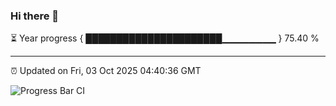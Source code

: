 ### Hi there 👋

⏳ Year progress { ██████████████████████▁▁▁▁▁▁▁▁ } 75.40 %

---

⏰ Updated on Fri, 03 Oct 2025 04:40:36 GMT

![Progress Bar CI](https://github.com/IshwaranRudhara/GIT-ACTION/workflows/Progress%20Bar%20CI/badge.svg)
